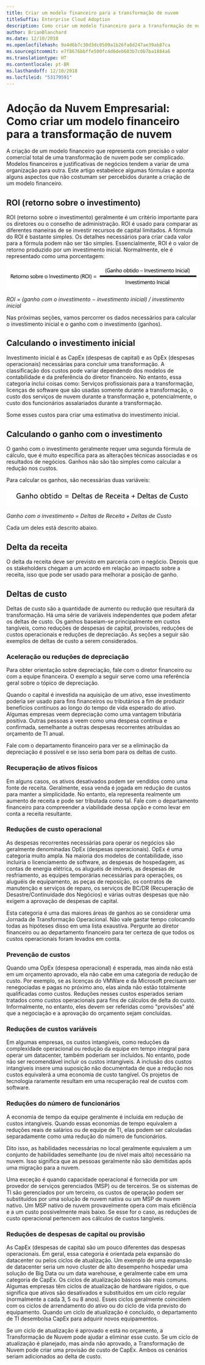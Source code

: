```yaml
---
title: Criar um modelo financeiro para a transformação de nuvem
titleSuffix: Enterprise Cloud Adoption
description: Como criar um modelo financeiro para a transformação de nuvem
author: BrianBlanchard
ms.date: 12/10/2018
ms.openlocfilehash: 9a4d6b7c30d3dc0509a1b26fa8d247ae39ab87ca
ms.sourcegitcommit: e7f8676bbffe500fc4d6deb603b7c0b7ba1884a6
ms.translationtype: HT
ms.contentlocale: pt-BR
ms.lasthandoff: 12/10/2018
ms.locfileid: "53179591"
---
```

# <a name="enterprise-cloud-adoption-how-to-create-a-financial-model-for-cloud-transformation"></a>Adoção da Nuvem Empresarial: Como criar um modelo financeiro para a transformação de nuvem

A criação de um modelo financeiro que representa com precisão o valor comercial total de uma transformação de nuvem pode ser complicado. Modelos financeiros e justificativas de negócios tendem a variar de uma organização para outra. Este artigo estabelece algumas fórmulas e aponta alguns aspectos que não costumam ser percebidos durante a criação de um modelo financeiro.

## <a name="return-on-investment-roi"></a>ROI (retorno sobre o investimento)

ROI (retorno sobre o investimento) geralmente é um critério importante para os diretores ou o conselho de administração. ROI é usado para comparar as diferentes maneiras de se investir recursos de capital limitados. A fórmula do ROI é bastante simples. Os detalhes necessários para criar cada valor para a fórmula podem não ser tão simples. Essencialmente, ROI é o valor de retorno produzido por um investimento inicial. Normalmente, ele é representado como uma porcentagem:

![ROI (retorno sobre o investimento) é igual a (ganho com o investimento - custos do investimento)/custo do investimento](../_images/formula-roi.png)

<!-- markdownlint-disable MD036 -->
*ROI = (ganho com o investimento &minus; investimento inicial) / investimento inicial*
<!-- markdownlint-enable MD036 -->

Nas próximas seções, vamos percorrer os dados necessários para calcular o investimento inicial e o ganho com o investimento (ganhos).

## <a name="calculating-initial-investment"></a>Calculando o investimento inicial

Investimento inicial é as CapEx (despesas de capital) e as OpEx (despesas operacionais) necessárias para concluir uma transformação. A classificação dos custos pode variar dependendo dos modelos de contabilidade e da preferência do diretor financeiro. No entanto, essa categoria inclui coisas como: Serviços profissionais para a transformação, licenças de software que são usadas somente durante a transformação, o custo dos serviços de nuvem durante a transformação e, potencialmente, o custo dos funcionários assalariados durante a transformação.

Some esses custos para criar uma estimativa do investimento inicial.

## <a name="calculating-the-gain-from-investment"></a>Calculando o ganho com o investimento

O ganho com o investimento geralmente requer uma segunda fórmula de cálculo, que é muito específica para as alterações técnicas associadas e os resultados de negócios. Ganhos não são tão simples como calcular a redução nos custos.

Para calcular os ganhos, são necessárias duas variáveis:

![Ganho com o investimento é igual a Deltas de Receita + Deltas de Custo](../_images/formula-gain-from-investment.png)

<!-- markdownlint-disable MD036 -->
*Ganho com o investimento = Deltas de Receita + Deltas de Custo*
<!-- markdownlint-enable MD036 -->

Cada um deles está descrito abaixo.

## <a name="revenue-delta"></a>Delta da receita

O delta da receita deve ser previsto em parceria com o negócio. Depois que os stakeholders chegam a um acordo em relação ao impacto sobre a receita, isso que pode ser usado para melhorar a posição de ganho.

## <a name="cost-deltas"></a>Deltas de custo

Deltas de custo são a quantidade de aumento ou redução que resultará da transformação. Há uma série de variáveis independentes que podem afetar os deltas de custo. Os ganhos baseiam-se principalmente em custos tangíveis, como reduções de despesas de capital, provisões, reduções de custos operacionais e reduções de depreciação. As seções a seguir são exemplos de deltas de custo a serem considerados.

### <a name="depreciation-reductions-or-acceleration"></a>Aceleração ou reduções de depreciação

Para obter orientação sobre depreciação, fale com o diretor financeiro ou com a equipe financeira. O exemplo a seguir serve como uma referência geral sobre o tópico de depreciação.

Quando o capital é investida na aquisição de um ativo, esse investimento poderia ser usado para fins financeiros ou tributários a fim de produzir benefícios contínuos ao longo do tempo de vida esperado do ativo. Algumas empresas veem depreciação como uma vantagem tributária positiva. Outras pessoas a veem como uma despesa contínua e confirmada, semelhante a outras despesas recorrentes atribuídas ao orçamento de TI anual.

Fale com o departamento financeiro para ver se a eliminação da depreciação é possível e se isso seria bom para os deltas de custo.

### <a name="physical-asset-recovery"></a>Recuperação de ativos físicos

Em alguns casos, os ativos desativados podem ser vendidos como uma fonte de receita. Geralmente, essa venda é jogada em redução de custos para manter a simplicidade. No entanto, ela representa realmente um aumento de receita e pode ser tributada como tal. Fale com o departamento financeiro para compreender a viabilidade dessa opção e como levar em conta a receita resultante.

### <a name="operational-cost-reductions"></a>Reduções de custo operacional

As despesas recorrentes necessárias para operar os negócios são geralmente denominadas OpEx (despesas operacionais). OpEx é uma categoria muito ampla. Na maioria dos modelos de contabilidade, isso incluiria o licenciamento de software, as despesas de hospedagem, as contas de energia elétrica, os aluguéis de imóveis, as despesas de resfriamento, as equipes temporárias necessárias para operações, os aluguéis de equipamento, as peças de reposição, os contratos de manutenção e serviços de reparo, os serviços de BC/DR (Recuperação de Desastre/Continuidade dos Negócios) e várias outras despesas que não exigem a aprovação de despesas de capital.

Esta categoria é uma das maiores áreas de ganhos ao se considerar uma Jornada de Transformação Operacional. Não vale gastar tempo colocando todas as hipóteses disso em uma lista exaustiva. Pergunte ao diretor financeiro ou ao departamento financeiro para ter certeza de que todos os custos operacionais foram levados em conta.

### <a name="cost-avoidance"></a>Prevenção de custos

Quando uma OpEx (despesa operacional) é esperada, mas ainda não está em um orçamento aprovado, ela não cabe em uma categoria de redução de custo. Por exemplo, se as licenças do VMWare e da Microsoft precisam ser renegociadas e pagas no próximo ano, elas ainda não estão totalmente qualificadas como custos. Reduções nesses custos esperados seriam tratados como custos operacionais para fins de cálculos de delta do custo. Informalmente, no entanto, eles devem ser referidas como "provisões" até que a negociação e a aprovação do orçamento sejam concluídas.

### <a name="soft-cost-reductions"></a>Reduções de custos variáveis

Em algumas empresas, os custos intangíveis, como reduções da complexidade operacional ou redução da equipe em tempo integral para operar um datacenter, também poderiam ser incluídos. No entanto, pode não ser recomendável incluir os custos intangíveis. A inclusão dos custos intangíveis insere uma suposição não documentada de que a redução nos custos equivalerá a uma economia de custo tangível. Os projetos de tecnologia raramente resultam em uma recuperação real de custos com software.

### <a name="headcount-reductions"></a>Reduções do número de funcionários

A economia de tempo da equipe geralmente é incluída em redução de custos intangíveis. Quando essas economias de tempo equivalem a reduções reais de salários ou de equipe de TI, elas podem ser calculadas separadamente como uma redução do número de funcionários.

Dito isso, as habilidades necessárias no local geralmente equivalem a um conjunto de habilidades semelhante (ou de nível mais alto) necessário na nuvem. Isso significa que as pessoas geralmente não são demitidas após uma migração para a nuvem.

Uma exceção é quando capacidade operacional é fornecida por um provedor de serviços gerenciados (MSP) ou de terceiros. Se os sistemas de TI são gerenciados por um terceiro, os custos de operação podem ser substituídos por uma solução de nuvem nativa ou um MSP de nuvem nativo. Um MSP nativo de nuvem provavelmente opera com mais eficiência e a um custo possivelmente mais baixo. Se esse for o caso, as reduções de custo operacional pertencem aos cálculos de custos tangíveis.

### <a name="capital-expense-reductions-or-avoidance"></a>Reduções de despesas de capital ou provisão

As CapEx (despesas de capita) são um pouco diferentes das despesas operacionais. Em geral, essa categoria é orientada pela expansão do datacenter ou pelos ciclos de atualização. Um exemplo de uma expansão de datacenter seria um novo cluster de alto desempenho hospedar uma solução de Big Data ou um data warehouse, e geralmente cabe em uma categoria de CapEx. Os ciclos de atualização básicos são mais comuns. Algumas empresas têm ciclos de atualização de hardware rígidos, o que significa que ativos são desativados e substituídos em um ciclo regular (normalmente a cada 3, 5 ou 8 anos). Esses ciclos geralmente coincidem com os ciclos de arrendamento do ativo ou do ciclo de vida previsto do equipamento. Quando um ciclo de atualização é concluído, o departamento de TI desembolsa CapEx para adquirir novos equipamentos.

Se um ciclo de atualização é aprovado e está no orçamento, a Transformação de Nuvem pode ajudar a eliminar esse custo. Se um ciclo de atualização é planejado, mas ainda não aprovado, a Transformação de Nuvem pode criar uma provisão de custo de CapEx. Ambos os cenários seriam adicionados ao delta de custo.
